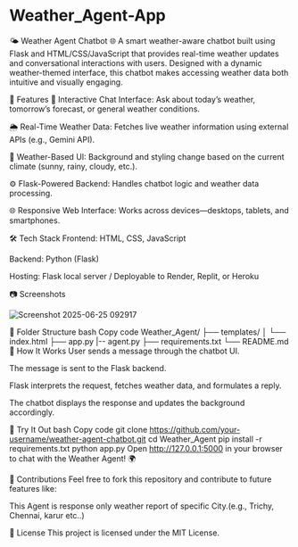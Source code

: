 # Weather_Agent-App

🌤️ Weather Agent Chatbot 🌐
A smart weather-aware chatbot built using Flask and HTML/CSS/JavaScript that provides real-time weather updates and conversational interactions with users. Designed with a dynamic weather-themed interface, this chatbot makes accessing weather data both intuitive and visually engaging.

🚀 Features
💬 Interactive Chat Interface: Ask about today’s weather, tomorrow’s forecast, or general weather conditions.

🌦️ Real-Time Weather Data: Fetches live weather information using external APIs (e.g., Gemini API).

🎨 Weather-Based UI: Background and styling change based on the current climate (sunny, rainy, cloudy, etc.).

⚙️ Flask-Powered Backend: Handles chatbot logic and weather data processing.

🌐 Responsive Web Interface: Works across devices—desktops, tablets, and smartphones.

🛠️ Tech Stack
Frontend: HTML, CSS, JavaScript

Backend: Python (Flask)

Hosting: Flask local server / Deployable to Render, Replit, or Heroku

📷 Screenshots

![Screenshot 2025-06-25 092917](https://github.com/user-attachments/assets/c4efe581-07ab-41d3-a6cf-b228682d8488)


📁 Folder Structure
bash
Copy code
Weather_Agent/
├── templates/
│   └── index.html
├── app.py
|-- agent.py
├── requirements.txt
└── README.md
🧠 How It Works
User sends a message through the chatbot UI.

The message is sent to the Flask backend.

Flask interprets the request, fetches weather data, and formulates a reply.

The chatbot displays the response and updates the background accordingly.

🧪 Try It Out
bash
Copy code
git clone https://github.com/your-username/weather-agent-chatbot.git
cd Weather_Agent
pip install -r requirements.txt
python app.py
Open http://127.0.0.1:5000 in your browser to chat with the Weather Agent! 🌍

🤝 Contributions
Feel free to fork this repository and contribute to future features like:

This Agent is response only weather report of specific City.(e.g., Trichy, Chennai, karur etc..)

📜 License
This project is licensed under the MIT License.
